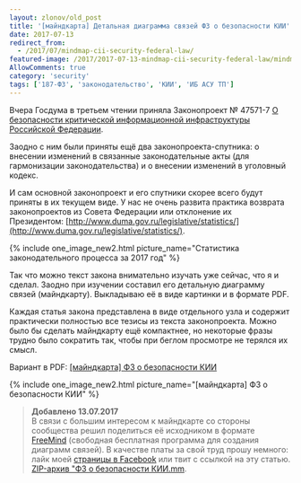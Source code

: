 ```yaml
---
layout: zlonov/old_post
title: '[майндкарта] Детальная диаграмма связей ФЗ о безопасности КИИ'
date: 2017-07-13
redirect_from:
  - /2017/07/mindmap-cii-security-federal-law/
featured-image: /2017/2017-07-13-mindmap-cii-security-federal-law/mindmap-cii-security-federal-law.jpg
AllowComments: true
category: 'security'
tags: ['187-ФЗ', 'законодательство', 'КИИ', 'ИБ АСУ ТП']
---
```


Вчера Госдума в третьем чтении приняла Законопроект № 47571-7 [О безопасности критической информационной инфраструктуры Российской Федерации](http://asozd2.duma.gov.ru/main.nsf/(Spravka)?OpenAgent&amp;RN=47571-7).

Заодно с ним были приняты ещё два законопроекта-спутника: о внесении изменений в связанные законодательные акты (для гармонизации законодательства) и о внесении изменений в уголовный кодекс.

И сам основной законопроект и его спутники скорее всего будут приняты в их текущем виде. У нас не очень развита практика возврата законопроектов из Совета Федерации или отклонение их Президентом: [http://www.duma.gov.ru/legislative/statistics/](http://www.duma.gov.ru/legislative/statistics/).

{% include one_image_new2.html picture_name="Статистика законодательного процесса за 2017 год" %}


Так что можно текст закона внимательно изучать уже сейчас, что я и сделал. Заодно при изучении составил его детальную диаграмму связей (майндкарту). Выкладываю её в виде картинки и в формате PDF.

Каждая статья закона представлена в виде отдельного узла и содержит практически полностью все тезисы из текста законопроекта. Можно было бы сделать майндкарту ещё компактнее, но некоторые фразы трудно было сократить так, чтобы при беглом просмотре не терялся их смысл.

Вариант в PDF: [[майндкарта] ФЗ о безопасности КИИ](/assets/pdfs/mindmap_kii187fz.pdf)

{% include one_image_new2.html picture_name="[майндкарта] ФЗ о безопасности КИИ" %}

> **Добавлено 13.07.2017**\
> В связи с большим интересом к майндкарте со стороны сообщества решил поделиться её исходником в формате [FreeMind](https://ru.wikipedia.org/wiki/FreeMind) (свободная бесплатная программа для создания диаграмм связей). В качестве платы за свой труд прошу немного: лайк моей [страницы в Facebook](https://www.facebook.com/ZLONOVru) или твит с ссылкой на эту статью.
[ZIP-архив "ФЗ о безопасности КИИ.mm](/assets/zips/x0bJQAM1Gj.mm_.zip).
